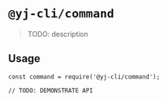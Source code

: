 # `@yj-cli/command`

> TODO: description

## Usage

```
const command = require('@yj-cli/command');

// TODO: DEMONSTRATE API
```
